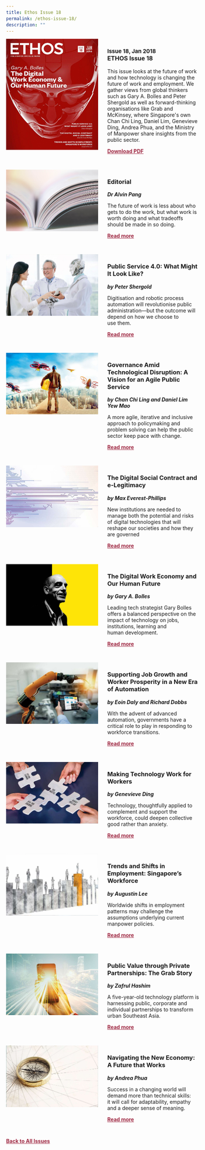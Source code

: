 ```yaml
---
title: Ethos Issue 18
permalink: /ethos-issue-18/
description: ""
---
```

<style>

.back a
{
	color: #9f2943;
	font-weight: bold;
	}
	
 .cat
    {
        font-size: 15px;
    }

.text
{
	width: 50%;
}	
	
.img1 img
{
margin-top:25px;	
}	
	
.img img
{
margin-top:15px;	
}		
	
.button1 a
{
	color: #9f2943;
	font-weight:bold;
}
	

.grid-container {
	display: grid;
	grid-template-columns: 50% 50%;
	grid-column-gap: 5%;
	margin-bottom: 5%;
	}	
	
@media only screen and (max-width: 600px) {
	.grid-container {
		display: block;
	}
}	
</style>


<div class="grid-container">
	<div><img src="/images/Ethos_Thumbnails_Cover/ethosissue18.jpg"></div>
	<div>
		<h3><span class="cat">Issue 18, Jan 2018</span><br> ETHOS Issue 18</h3>
		<p>This issue looks at the future of work and how technology is changing the future of work and employment. We gather views from global thinkers such as Gary A. Bolles and Peter Shergold as well as forward-thinking organisations like Grab and McKinsey, where Singapore's own Chan Chi Ling, Daniel Lim, Genevieve Ding, Andrea Phua, and the Ministry of Manpower share insights from the public sector.</p>
		<div class="button1"><a target="_blank" href="https://file.go.gov.sg/ethos-issue-18">Download PDF</a></div>
	</div>
</div>

<br>

<div class="grid-container">
	<div><img src="/images/Landing_Banner_Images/tile_editorial.jpg"></div>
	<div>
		<h3>Editorial</h3>
		<b><i>Dr Alvin Pang</i></b>
		<p>The future of work is less about who gets to do the work, but what work is worth doing and what tradeoffs should be made in so doing.</p>
		<div class="button1"><a href="/ethos-issue-18/editorial/">Read more</a></div>
	</div>
</div>

<br>

<div class="grid-container">
	<div><img src="/images/Cropped_images/Ethos_Issue_18/18_Teaser_Public_Service4.0.jpg"></div>
	<div>
		<h3>Public Service 4.0: What Might It Look Like?</h3>
		<b><i>by Peter Shergold</i></b>
		<p>Digitisation and robotic process automation will revolutionise public administration—but the outcome will depend on how we choose to use&nbsp;them.</p>
		<div class="button1"><a href="/ethos-issue-18/public-service-4/">Read more</a></div>
	</div>
</div>

<br>

<div class="grid-container">
	<div><img src="/images/Cropped_images/Ethos_Issue_18/18_Teaser_Agile_Public_Service.jpg"></div>
	<div>
		<h3>Governance Amid Technological Disruption: A Vision for an Agile Public Service</h3>
		<b><i>by Chan Chi Ling and Daniel Lim Yew Mao</i></b>
		<p>A more agile, iterative and inclusive approach to policymaking and problem solving can help the public sector keep pace with&nbsp;change.</p>
		<div class="button1"><a href="/ethos-issue-18/governance-amid-technological-disruption-a-vision-for-an-agile-public-service/">Read more</a></div>
	</div>
</div>

<br>

<div class="grid-container">
	<div><img src="/images/Cropped_images/Ethos_Issue_18/18_Teaser_Digital_Social_Contract_and_e-Legitimacy.jpg"></div>
	<div>
		<h3>The Digital Social Contract and e-Legitimacy</h3>
		<b><i>by Max Everest-Phillips</i></b>
		<p>New institutions are needed to manage both the potential and risks of digital technologies that will reshape our societies and how they are&nbsp;governed</p>
		<div class="button1"><a href="/ethos-issue-18/the-digital-social-contract-and-e-legitimacy/">Read more</a></div>
	</div>
</div>

<br>

<div class="grid-container">
	<div><img src="/images/Cropped_images/Ethos_Issue_18/18_Teaser_Digital_Work_Economy_and_Our_Human_Future.jpg"></div>
	<div>
		<h3>The Digital Work Economy and Our Human Future</h3>
		<b><i>by Gary A. Bolles</i></b>
		<p>Leading tech strategist Gary&nbsp;Bolles offers a balanced perspective on the impact of technology on jobs, institutions, learning and human&nbsp;development.</p>
		<div class="button1"><a href="/ethos-issue-18/the-digital-work-economy-and-our-human-future/">Read more</a></div>
	</div>
</div>

<br>

<div class="grid-container">
	<div><img src="/images/Cropped_images/Ethos_Issue_18/18_Teaser_Supporting_Job_Growth_and_Worker_Prosperity.jpg"></div>
	<div>
		<h3>Supporting Job Growth and Worker Prosperity in a New Era of Automation</h3>
		<b><i>by Eoin Daly and Richard Dobbs</i></b>
		<p>With the advent of advanced automation, governments have a critical role to play in responding to workforce transitions.</p>
		<div class="button1"><a href="/ethos-issue-18/supporting-job-growth-and-worker-prosperity-in-a-new-era-of-automation/">Read more</a></div>
	</div>
</div>

<br>

<div class="grid-container">
	<div><img src="/images/Cropped_images/Ethos_Issue_18/18_Teaser_Making_Technology_Work_for_Workers.jpg"></div>
	<div>
		<h3>Making Technology Work for Workers</h3>
		<b><i>by Genevieve Ding</i></b>
		<p>Technology, thoughtfully applied to complement and support the workforce, could deepen collective good rather than anxiety.</p>
		<div class="button1"><a href="/ethos-issue-18/making-technology-work-for-workers/">Read more</a></div>
	</div>
</div>

<br>

<div class="grid-container">
	<div><img src="/images/Cropped_images/Ethos_Issue_18/18_Teaser_Trends_and_Shifts_in_Employment.jpg"></div>
	<div>
		<h3>Trends and Shifts in Employment: Singapore’s Workforce</h3>
		<b><i>by Augustin Lee</i></b>
		<p>Worldwide shifts in employment patterns may challenge the assumptions underlying current manpower policies.</p>
		<div class="button1"><a href="/ethos-issue-18/trends-and-shifts-in-employment-singapore-s-workforce/">Read more</a></div>
	</div>
</div>
<br>

<div class="grid-container">
	<div><img src="/images/Cropped_images/Ethos_Issue_18/18_Teaser_The_Grab_Story.jpg"></div>
	<div>
		<h3>Public Value through Private Partnerships: The Grab Story</h3>
		<b><i>by Zafrul Hashim</i></b>
		<p>A five-year-old technology platform is harnessing public, corporate and individual partnerships to transform urban Southeast Asia.</p>
		<div class="button1"><a href="/ethos-issue-18/public-value-through-private-partnerships-the-grab-story/">Read more</a></div>
	</div>
</div>

<br>

<div class="grid-container">
	<div><img src="/images/Cropped_images/Ethos_Issue_18/18_Teaser_Navigating_the_New_Economy.jpg"></div>
	<div>
		<h3>Navigating the New Economy: A Future that Works</h3>
		<b><i>by Andrea Phua</i></b>
		<p>Success in a changing world will demand more than technical skills: it&nbsp;will call for adaptability, empathy and&nbsp;a deeper sense of meaning.</p>
		<div class="button1"><a href="/ethos-issue-18/navigating-the-new-economy-a-future-that-works/">Read more</a></div>
	</div>
</div>

<br>


<div class="back">
<a href="/all-issues/">Back to All Issues</a>
</div>